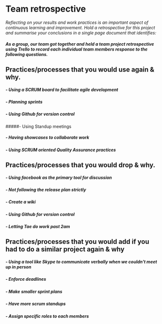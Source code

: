 # Team retrospective

*Reflecting on your results and work practices is an important aspect of continuous learning and
improvement. Hold a retrospective for this project and summarise your conclusions in a single page
document that identifies:*

##### As a group, our team got together and held a team project retrospective using Trello to record each individual team members response to the following questions.

## Practices/processes that you would use again & why.

##### - Using a SCRUM board to facilitate agile development

##### - Planning sprints

##### - Using Github for version control

#####- Using Standup meetings

##### - Having showcases to collaborate work

##### - Using SCRUM oriented Quality Assurance practices

## Practices/processes that you would drop & why.

##### - Using facebook as the primary tool for discussion

##### - Not following the release plan strictly

##### - Create a wiki

##### - Using Github for version control

##### - Letting Tae do work past 2am


## Practices/processes that you would add if you had to do a similar project again & why

##### - Using a tool like Skype to communicate verbally when we couldn't meet up in person

##### - Enforce deadlines

##### - Make smaller sprint plans 

##### - Have more scrum standups

##### - Assign specific roles to each members
